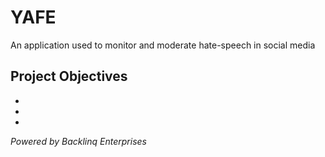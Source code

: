# YAFE
An application used to monitor and moderate hate-speech in social media

## Project Objectives
-
-
-  
        
       
      
*Powered by Backlinq Enterprises*
